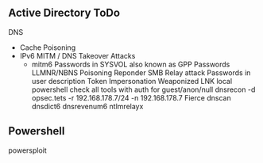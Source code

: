 ## Active Directory ToDo
DNS
* Cache Poisoning
* IPv6 MITM / DNS Takeover Attacks
	* mitm6
Passwords in SYSVOL also known as GPP Passwords
LLMNR/NBNS Poisoning
	Reponder
SMB Relay attack
Passwords in user description
Token Impersonation
Weaponized LNK
local powershell
check all tools with auth for guest/anon/null
dnsrecon -d opsec.tets -r 192.168.178.7/24 -n 192.168.178.7
Fierce
dnscan 
dnsdict6 
dnsrevenum6 
ntlmrelayx

## Powershell
powersploit